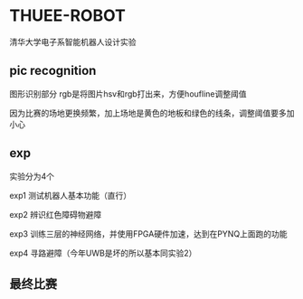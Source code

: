 # THUEE-ROBOT
清华大学电子系智能机器人设计实验

## pic recognition

图形识别部分
rgb是将图片hsv和rgb打出来，方便houfline调整阈值

因为比赛的场地更换频繁，加上场地是黄色的地板和绿色的线条，调整阈值要多加小心

## exp

实验分为4个

exp1 测试机器人基本功能（直行）

exp2 辨识红色障碍物避障

exp3 训练三层的神经网络，并使用FPGA硬件加速，达到在PYNQ上面跑的功能

exp4 寻路避障（今年UWB是坏的所以基本同实验2）

## 最终比赛

